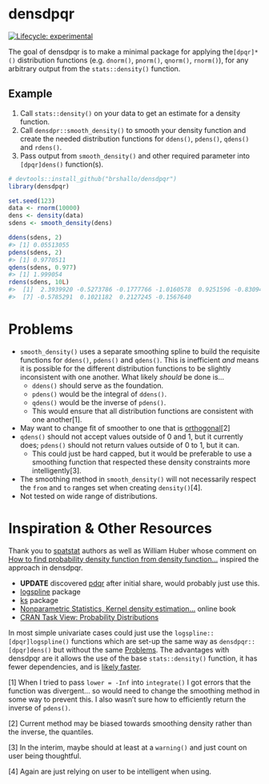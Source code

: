 
<!-- README.md is generated from README.Rmd. Please edit that file -->

# densdpqr

<!-- badges: start -->

[![Lifecycle:
experimental](https://img.shields.io/badge/lifecycle-experimental-orange.svg)](https://lifecycle.r-lib.org/articles/stages.html#experimental)
<!-- badges: end -->

The goal of densdpqr is to make a minimal package for applying
the`[dpqr]*()` distribution functions (e.g. `dnorm()`, `pnorm()`,
`qnorm()`, `rnorm()`), for any arbitrary output from the
`stats::density()` function.

## Example

1.  Call `stats::density()` on your data to get an estimate for a
    density function.
2.  Call `densdpr::smooth_density()` to smooth your density function and
    create the needed distribution functions for `ddens()`, `pdens()`,
    `qdens()` and `rdens()`.
3.  Pass output from `smooth_density()` and other required parameter
    into `[dpqr]dens()` function(s).

``` r
# devtools::install_github("brshallo/densdpqr")
library(densdpqr)

set.seed(123)
data <- rnorm(10000)
dens <- density(data)
sdens <- smooth_density(dens)

ddens(sdens, 2)
#> [1] 0.05513055
pdens(sdens, 2)
#> [1] 0.9770511
qdens(sdens, 0.977)
#> [1] 1.999054
rdens(sdens, 10L)
#>  [1]  2.3939920 -0.5273786 -0.1777766 -1.0160578  0.9251596 -0.8309481
#>  [7] -0.5785291  0.1021182  0.2127245 -0.1567640
```

# Problems

-   `smooth_density()` uses a separate smoothing spline to build the
    requisite functions for `ddens()`, `pdens()` and `qdens()`. This is
    inefficient *and* means it is possible for the different
    distribution functions to be slightly inconsistent with one another.
    What likely *should* be done is…
    -   `ddens()` should serve as the foundation.
    -   `pdens()` would be the integral of `ddens()`.
    -   `qdens()` would be the inverse of `pdens()`.
    -   This would ensure that all distribution functions are consistent
        with one another[1].
-   May want to change fit of smoother to one that is
    [orthogonal](https://en.wikipedia.org/wiki/Cubic_Hermite_spline)[2]
-   `qdens()` should not accept values outside of 0 and 1, but it
    currently does; `pdens()` should not return values outside of 0 to
    1, but it can.
    -   This could just be hard capped, but it would be preferable to
        use a smoothing function that respected these density
        constraints more intelligently[3].
-   The smoothing method in `smooth_density()` will not necessarily
    respect the `from` and `to` ranges set when creating `density()`[4].
-   Not tested on wide range of distributions.

# Inspiration & Other Resources

Thank you to
[spatstat](https://github.com/spatstat/spatstat.core/blob/76d20a642867d7c30a0f11c58af5b8634ad302cd/R/quantiledensity.R)
authors as well as William Huber whose comment on [How to find
probability density function from density
function…](https://stats.stackexchange.com/a/553271/193123) inspired the
approach in densdpqr.

-   **UPDATE** discovered [pdqr](https://github.com/echasnovski/pdqr)
    after initial share, would probably just use this.
-   [logspline](https://cran.r-project.org/web/packages/logspline/logspline.pdf)
    package
-   [ks](https://cran.r-project.org/web/packages/ks/ks.pdf) package
-   [Nonparametric Statistics, Kernel density
    estimation…](https://bookdown.org/egarpor/NP-UC3M/kde-i.html) online
    book
-   [CRAN Task View: Probability
    Distributions](https://cran.r-project.org/web/views/Distributions.html)

In most simple univariate cases could just use the
`logspline::[dpqr]logspline()` functions which are set-up the same way
as `densdpqr::[dpqr]dens()` but without the same [Problems](#problems).
The advantages with densdpqr are it allows the use of the base
`stats::density()` function, it has fewer dependencies, and is [likely
faster](https://gist.github.com/brshallo/ea2e04347e14fae7ff969a54e2266359).

[1] When I tried to pass `lower = -Inf` into `integrate()` I got errors
that the function was divergent… so would need to change the smoothing
method in some way to prevent this. I also wasn’t sure how to
efficiently return the inverse of `pdens()`.

[2] Current method may be biased towards smoothing density rather than
the inverse, the quantiles.

[3] In the interim, maybe should at least at a `warning()` and just
count on user being thoughtful.

[4] Again are just relying on user to be intelligent when using.
